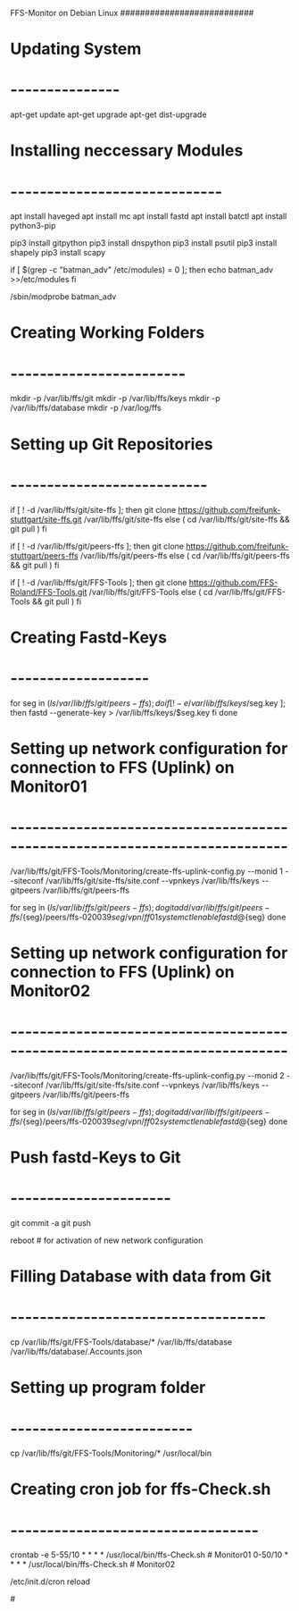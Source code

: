 FFS-Monitor on Debian Linux
###########################



# Updating System
# ---------------
apt-get update
apt-get upgrade
apt-get dist-upgrade


# Installing neccessary Modules
# -----------------------------
apt install haveged
apt install mc
apt install fastd
apt install batctl
apt install python3-pip

pip3 install gitpython
pip3 install dnspython
pip3 install psutil
pip3 install shapely
pip3 install scapy

if [ $(grep -c "batman_adv" /etc/modules) = 0 ]; then
  echo batman_adv >>/etc/modules
fi

/sbin/modprobe batman_adv


# Creating Working Folders
# ------------------------
mkdir -p /var/lib/ffs/git
mkdir -p /var/lib/ffs/keys
mkdir -p /var/lib/ffs/database
mkdir -p /var/log/ffs


# Setting up Git Repositories
# ---------------------------
if [ ! -d /var/lib/ffs/git/site-ffs ]; then
  git clone https://github.com/freifunk-stuttgart/site-ffs.git /var/lib/ffs/git/site-ffs
else
  ( cd /var/lib/ffs/git/site-ffs && git pull )
fi 

if [ ! -d /var/lib/ffs/git/peers-ffs ]; then
  git clone https://github.com/freifunk-stuttgart/peers-ffs /var/lib/ffs/git/peers-ffs
else
  ( cd /var/lib/ffs/git/peers-ffs && git pull )
fi 

if [ ! -d /var/lib/ffs/git/FFS-Tools ]; then
  git clone https://github.com/FFS-Roland/FFS-Tools.git /var/lib/ffs/git/FFS-Tools
else
  ( cd /var/lib/ffs/git/FFS-Tools && git pull )
fi 


# Creating Fastd-Keys
# -------------------
for seg in $(ls /var/lib/ffs/git/peers-ffs);
do
  if [ ! -e /var/lib/ffs/keys/$seg.key ]; then
    fastd --generate-key > /var/lib/ffs/keys/$seg.key
  fi
done


# Setting up network configuration for connection to FFS (Uplink) on Monitor01
# ----------------------------------------------------------------------------
/var/lib/ffs/git/FFS-Tools/Monitoring/create-ffs-uplink-config.py --monid 1 --siteconf /var/lib/ffs/git/site-ffs/site.conf  --vpnkeys /var/lib/ffs/keys --gitpeers /var/lib/ffs/git/peers-ffs

for seg in $(ls /var/lib/ffs/git/peers-ffs);
do
  git add /var/lib/ffs/git/peers-ffs/${seg}/peers/ffs-020039${seg/vpn/}ff01
  systemctl enable fastd@${seg}
done


# Setting up network configuration for connection to FFS (Uplink) on Monitor02
# ----------------------------------------------------------------------------
/var/lib/ffs/git/FFS-Tools/Monitoring/create-ffs-uplink-config.py --monid 2 --siteconf /var/lib/ffs/git/site-ffs/site.conf  --vpnkeys /var/lib/ffs/keys --gitpeers /var/lib/ffs/git/peers-ffs

for seg in $(ls /var/lib/ffs/git/peers-ffs);
do
  git add /var/lib/ffs/git/peers-ffs/${seg}/peers/ffs-020039${seg/vpn/}ff02
  systemctl enable fastd@${seg}
done


# Push fastd-Keys to Git
# ----------------------
git commit -a
git push

reboot    # for activation of new network configuration


# Filling Database with data from Git
# -----------------------------------
cp /var/lib/ffs/git/FFS-Tools/database/*  /var/lib/ffs/database
<edit> /var/lib/ffs/database/.Accounts.json


# Setting up program folder
# -------------------------
cp /var/lib/ffs/git/FFS-Tools/Monitoring/* /usr/local/bin


# Creating cron job for ffs-Check.sh
# ----------------------------------
crontab -e
5-55/10 * * * * /usr/local/bin/ffs-Check.sh    # Monitor01
0-50/10 * * * * /usr/local/bin/ffs-Check.sh    # Monitor02

/etc/init.d/cron reload


#<EOF>
